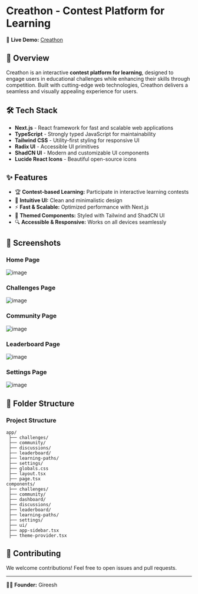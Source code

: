 # Creathon - Contest Platform for Learning

🚀 **Live Demo:** [Creathon](https://creathon.vercel.app/)

## 📌 Overview
Creathon is an interactive **contest platform for learning**, designed to engage users in educational challenges while enhancing their skills through competition. Built with cutting-edge web technologies, Creathon delivers a seamless and visually appealing experience for users.

## 🛠️ Tech Stack
- **Next.js** - React framework for fast and scalable web applications
- **TypeScript** - Strongly typed JavaScript for maintainability
- **Tailwind CSS** - Utility-first styling for responsive UI
- **Radix UI** - Accessible UI primitives
- **ShadCN UI** - Modern and customizable UI components
- **Lucide React Icons** - Beautiful open-source icons

## ✨ Features
- 🏆 **Contest-based Learning:** Participate in interactive learning contests
- 📑 **Intuitive UI:** Clean and minimalistic design
- ⚡ **Fast & Scalable:** Optimized performance with Next.js
- 🎨 **Themed Components:** Styled with Tailwind and ShadCN UI
- 🔍 **Accessible & Responsive:** Works on all devices seamlessly

## 📸 Screenshots

### Home Page

![image](https://github.com/user-attachments/assets/12872265-fc26-4931-9c29-28c42ba03c41)


### Challenges Page

![image](https://github.com/user-attachments/assets/984dc631-0f78-47b5-9aca-899f857ae4f0)


### Community Page

![image](https://github.com/user-attachments/assets/05f83084-f3ec-4e7c-8533-2dd0539c9b35)

### Leaderboard Page

![image](https://github.com/user-attachments/assets/f6f82da1-f285-4f34-970a-e6361555929c)

### Settings Page
![image](https://github.com/user-attachments/assets/ac2a50d4-c374-4c74-b260-b85189cddce4)


## 📂 Folder Structure
### Project Structure
```
app/
 ├── challenges/
 ├── community/
 ├── discussions/
 ├── leaderboard/
 ├── learning-paths/
 ├── settings/
 ├── globals.css
 ├── layout.tsx
 ├── page.tsx
components/
 ├── challenges/
 ├── community/
 ├── dashboard/
 ├── discussions/
 ├── leaderboard/
 ├── learning-paths/
 ├── settings/
 ├── ui/
 ├── app-sidebar.tsx
 ├── theme-provider.tsx
```

## 🌟 Contributing
We welcome contributions! Feel free to open issues and pull requests.

---

👨‍💻 **Founder:** Gireesh
